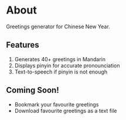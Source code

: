 # About
Greetings generator for Chinese New Year.

## Features
1. Generates 40+ greetings in Mandarin
2. Displays pinyin for accurate pronounciation
3. Text-to-speech if pinyin is not enough

## Coming Soon!
- Bookmark your favourite greetings
- Download favourite greetings as a text file
